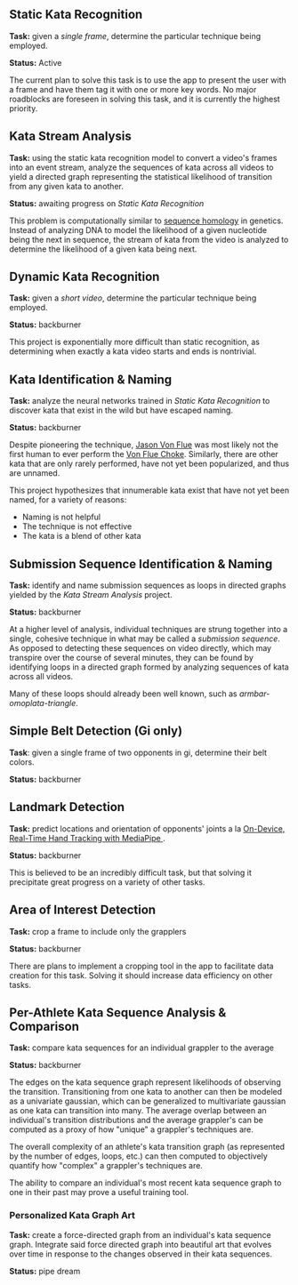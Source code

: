 ## Static Kata Recognition
**Task:** given a *single frame*, determine the particular technique being employed.

**Status:** Active

The current plan to solve this task is to use the app to present the user with a frame and have them tag it with one or more key words. No major roadblocks are foreseen in solving this task, and it is currently the highest priority.

## Kata Stream Analysis
**Task:** using the static kata recognition model to convert a video's frames into an event stream, analyze the sequences of kata across all videos to yield a directed graph representing the statistical likelihood of transition from any given kata to another.

**Status:** awaiting progress on *Static Kata Recognition*

This problem is computationally similar to [sequence homology](https://en.wikipedia.org/wiki/Sequence_homology) in genetics. Instead of analyzing DNA to model the likelihood of a given nucleotide being the next in sequence, the stream of kata from the video is analyzed to determine the likelihood of a given kata being next.

## Dynamic Kata Recognition
**Task:** given a *short video*, determine the particular technique being employed.

**Status:** backburner

This project is exponentially more difficult than static recognition, as determining when exactly a kata video starts and ends is nontrivial.

## Kata Identification & Naming
**Task:** analyze the neural networks trained in *Static Kata Recognition* to discover kata that exist in the wild but have escaped naming.

**Status:** backburner

Despite pioneering the technique, [Jason Von Flue](https://en.wikipedia.org/wiki/Jason_Von_Flue) was most likely not the first human to ever perform the [Von Flue Choke](https://www.youtube.com/watch?v=rkwpb7RBu90). Similarly, there are other kata that are only rarely performed, have not yet been popularized, and thus are unnamed.

This project hypothesizes that innumerable kata exist that have not yet been named, for a variety of reasons:
- Naming is not helpful
- The technique is not effective
- The kata is a blend of other kata

## Submission Sequence Identification & Naming
**Task:** identify and name submission sequences as loops in directed graphs yielded by the *Kata Stream Analysis* project.

**Status:** backburner

At a higher level of analysis, individual techniques are strung together into a single, cohesive technique in what may be called a *submission sequence*. As opposed to detecting these sequences on video directly, which may transpire over the course of several minutes, they can be found by identifying loops in a directed graph formed by analyzing sequences of kata across all videos.

Many of these loops should already been well known, such as *armbar-omoplata-triangle*.

## Simple Belt Detection (Gi only)
**Task**: given a single frame of two opponents in gi, determine their belt colors.

**Status:** backburner

## Landmark Detection
**Task:** predict locations and orientation of opponents' joints a la [On-Device, Real-Time Hand Tracking with MediaPipe
](https://ai.googleblog.com/2019/08/on-device-real-time-hand-tracking-with.html).

**Status:** backburner

This is believed to be an incredibly difficult task, but that solving it precipitate great progress on a variety of other tasks.

## Area of Interest Detection
**Task:** crop a frame to include only the grapplers

**Status:** backburner

There are plans to implement a cropping tool in the app to facilitate data creation for this task. Solving it should increase data efficiency on other tasks.

## Per-Athlete Kata Sequence Analysis & Comparison
**Task:** compare kata sequences for an individual grappler to the average 

**Status:** backburner

The edges on the kata sequence graph represent likelihoods of observing the transition. Transitioning from one kata to another can then be modeled as a univariate gaussian, which can be generalized to multivariate gaussian as one kata can transition into many. The average overlap between an individual's transition distributions and the average grappler's can be computed as a proxy of how "unique" a grappler's techniques are.

The overall complexity of an athlete's kata transition graph (as represented by the number of edges, loops, etc.) can then computed to objectively quantify how "complex" a grappler's techniques are.

The ability to compare an individual's most recent kata sequence graph to one in their past may prove a useful training tool.

### Personalized Kata Graph Art
**Task:** create a force-directed graph from an individual's kata sequence graph. Integrate said force directed graph into beautiful art that evolves over time in response to the changes observed in their kata sequences.

**Status:** pipe dream


